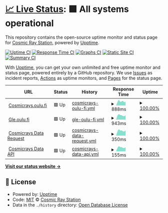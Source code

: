 # [📈 Live Status](https://Cosmic-Ray-Station.github.io/upptime): <!--live status--> **🟩 All systems operational**

This repository contains the open-source uptime monitor and status page for [Cosmic Ray Station](https://cosmicrays.oulu.fi/), powered by [Upptime](https://github.com/upptime/upptime).

[![Uptime CI](https://github.com/Cosmic-Ray-Station/upptime/workflows/Uptime%20CI/badge.svg)](https://github.com/Cosmic-Ray-Station/upptime/actions?query=workflow%3A%22Uptime+CI%22)
[![Response Time CI](https://github.com/Cosmic-Ray-Station/upptime/workflows/Response%20Time%20CI/badge.svg)](https://github.com/Cosmic-Ray-Station/upptime/actions?query=workflow%3A%22Response+Time+CI%22)
[![Graphs CI](https://github.com/Cosmic-Ray-Station/upptime/workflows/Graphs%20CI/badge.svg)](https://github.com/Cosmic-Ray-Station/upptime/actions?query=workflow%3A%22Graphs+CI%22)
[![Static Site CI](https://github.com/Cosmic-Ray-Station/upptime/workflows/Static%20Site%20CI/badge.svg)](https://github.com/Cosmic-Ray-Station/upptime/actions?query=workflow%3A%22Static+Site+CI%22)
[![Summary CI](https://github.com/Cosmic-Ray-Station/upptime/workflows/Summary%20CI/badge.svg)](https://github.com/Cosmic-Ray-Station/upptime/actions?query=workflow%3A%22Summary+CI%22)

With [Upptime](https://upptime.js.org), you can get your own unlimited and free uptime monitor and status page, powered entirely by a GitHub repository. We use [Issues](https://github.com/Cosmic-Ray-Station/upptime/issues) as incident reports, [Actions](https://github.com/Cosmic-Ray-Station/upptime/actions) as uptime monitors, and [Pages](https://Cosmic-Ray-Station.github.io/upptime) for the status page.

<!--start: status pages-->
<!-- This summary is generated by Upptime (https://github.com/upptime/upptime) -->
<!-- Do not edit this manually, your changes will be overwritten -->
<!-- prettier-ignore -->
| URL | Status | History | Response Time | Uptime |
| --- | ------ | ------- | ------------- | ------ |
| <img alt="" src="https://favicons.githubusercontent.com/cosmicrays.oulu.fi" height="13"> [Cosmicrays.oulu.fi](https://cosmicrays.oulu.fi) | 🟩 Up | [cosmicrays-oulu-fi.yml](https://github.com/Cosmic-Ray-Station/upptime/commits/HEAD/history/cosmicrays-oulu-fi.yml) | <details><summary><img alt="Response time graph" src="./graphs/cosmicrays-oulu-fi/response-time-week.png" height="20"> 888ms</summary><br><a href="https://Cosmic-Ray-Station.github.io/upptime/history/cosmicrays-oulu-fi"><img alt="Response time 858" src="https://img.shields.io/endpoint?url=https%3A%2F%2Fraw.githubusercontent.com%2FCosmic-Ray-Station%2Fupptime%2FHEAD%2Fapi%2Fcosmicrays-oulu-fi%2Fresponse-time.json"></a><br><a href="https://Cosmic-Ray-Station.github.io/upptime/history/cosmicrays-oulu-fi"><img alt="24-hour response time 833" src="https://img.shields.io/endpoint?url=https%3A%2F%2Fraw.githubusercontent.com%2FCosmic-Ray-Station%2Fupptime%2FHEAD%2Fapi%2Fcosmicrays-oulu-fi%2Fresponse-time-day.json"></a><br><a href="https://Cosmic-Ray-Station.github.io/upptime/history/cosmicrays-oulu-fi"><img alt="7-day response time 888" src="https://img.shields.io/endpoint?url=https%3A%2F%2Fraw.githubusercontent.com%2FCosmic-Ray-Station%2Fupptime%2FHEAD%2Fapi%2Fcosmicrays-oulu-fi%2Fresponse-time-week.json"></a><br><a href="https://Cosmic-Ray-Station.github.io/upptime/history/cosmicrays-oulu-fi"><img alt="30-day response time 909" src="https://img.shields.io/endpoint?url=https%3A%2F%2Fraw.githubusercontent.com%2FCosmic-Ray-Station%2Fupptime%2FHEAD%2Fapi%2Fcosmicrays-oulu-fi%2Fresponse-time-month.json"></a><br><a href="https://Cosmic-Ray-Station.github.io/upptime/history/cosmicrays-oulu-fi"><img alt="1-year response time 858" src="https://img.shields.io/endpoint?url=https%3A%2F%2Fraw.githubusercontent.com%2FCosmic-Ray-Station%2Fupptime%2FHEAD%2Fapi%2Fcosmicrays-oulu-fi%2Fresponse-time-year.json"></a></details> | <details><summary><a href="https://Cosmic-Ray-Station.github.io/upptime/history/cosmicrays-oulu-fi">100.00%</a></summary><a href="https://Cosmic-Ray-Station.github.io/upptime/history/cosmicrays-oulu-fi"><img alt="All-time uptime 99.96%" src="https://img.shields.io/endpoint?url=https%3A%2F%2Fraw.githubusercontent.com%2FCosmic-Ray-Station%2Fupptime%2FHEAD%2Fapi%2Fcosmicrays-oulu-fi%2Fuptime.json"></a><br><a href="https://Cosmic-Ray-Station.github.io/upptime/history/cosmicrays-oulu-fi"><img alt="24-hour uptime 100.00%" src="https://img.shields.io/endpoint?url=https%3A%2F%2Fraw.githubusercontent.com%2FCosmic-Ray-Station%2Fupptime%2FHEAD%2Fapi%2Fcosmicrays-oulu-fi%2Fuptime-day.json"></a><br><a href="https://Cosmic-Ray-Station.github.io/upptime/history/cosmicrays-oulu-fi"><img alt="7-day uptime 100.00%" src="https://img.shields.io/endpoint?url=https%3A%2F%2Fraw.githubusercontent.com%2FCosmic-Ray-Station%2Fupptime%2FHEAD%2Fapi%2Fcosmicrays-oulu-fi%2Fuptime-week.json"></a><br><a href="https://Cosmic-Ray-Station.github.io/upptime/history/cosmicrays-oulu-fi"><img alt="30-day uptime 99.88%" src="https://img.shields.io/endpoint?url=https%3A%2F%2Fraw.githubusercontent.com%2FCosmic-Ray-Station%2Fupptime%2FHEAD%2Fapi%2Fcosmicrays-oulu-fi%2Fuptime-month.json"></a><br><a href="https://Cosmic-Ray-Station.github.io/upptime/history/cosmicrays-oulu-fi"><img alt="1-year uptime 99.96%" src="https://img.shields.io/endpoint?url=https%3A%2F%2Fraw.githubusercontent.com%2FCosmic-Ray-Station%2Fupptime%2FHEAD%2Fapi%2Fcosmicrays-oulu-fi%2Fuptime-year.json"></a></details>
| <img alt="" src="https://favicons.githubusercontent.com/gle.oulu.fi" height="13"> [Gle.oulu.fi](https://gle.oulu.fi) | 🟩 Up | [gle-oulu-fi.yml](https://github.com/Cosmic-Ray-Station/upptime/commits/HEAD/history/gle-oulu-fi.yml) | <details><summary><img alt="Response time graph" src="./graphs/gle-oulu-fi/response-time-week.png" height="20"> 943ms</summary><br><a href="https://Cosmic-Ray-Station.github.io/upptime/history/gle-oulu-fi"><img alt="Response time 987" src="https://img.shields.io/endpoint?url=https%3A%2F%2Fraw.githubusercontent.com%2FCosmic-Ray-Station%2Fupptime%2FHEAD%2Fapi%2Fgle-oulu-fi%2Fresponse-time.json"></a><br><a href="https://Cosmic-Ray-Station.github.io/upptime/history/gle-oulu-fi"><img alt="24-hour response time 969" src="https://img.shields.io/endpoint?url=https%3A%2F%2Fraw.githubusercontent.com%2FCosmic-Ray-Station%2Fupptime%2FHEAD%2Fapi%2Fgle-oulu-fi%2Fresponse-time-day.json"></a><br><a href="https://Cosmic-Ray-Station.github.io/upptime/history/gle-oulu-fi"><img alt="7-day response time 943" src="https://img.shields.io/endpoint?url=https%3A%2F%2Fraw.githubusercontent.com%2FCosmic-Ray-Station%2Fupptime%2FHEAD%2Fapi%2Fgle-oulu-fi%2Fresponse-time-week.json"></a><br><a href="https://Cosmic-Ray-Station.github.io/upptime/history/gle-oulu-fi"><img alt="30-day response time 1010" src="https://img.shields.io/endpoint?url=https%3A%2F%2Fraw.githubusercontent.com%2FCosmic-Ray-Station%2Fupptime%2FHEAD%2Fapi%2Fgle-oulu-fi%2Fresponse-time-month.json"></a><br><a href="https://Cosmic-Ray-Station.github.io/upptime/history/gle-oulu-fi"><img alt="1-year response time 987" src="https://img.shields.io/endpoint?url=https%3A%2F%2Fraw.githubusercontent.com%2FCosmic-Ray-Station%2Fupptime%2FHEAD%2Fapi%2Fgle-oulu-fi%2Fresponse-time-year.json"></a></details> | <details><summary><a href="https://Cosmic-Ray-Station.github.io/upptime/history/gle-oulu-fi">100.00%</a></summary><a href="https://Cosmic-Ray-Station.github.io/upptime/history/gle-oulu-fi"><img alt="All-time uptime 99.96%" src="https://img.shields.io/endpoint?url=https%3A%2F%2Fraw.githubusercontent.com%2FCosmic-Ray-Station%2Fupptime%2FHEAD%2Fapi%2Fgle-oulu-fi%2Fuptime.json"></a><br><a href="https://Cosmic-Ray-Station.github.io/upptime/history/gle-oulu-fi"><img alt="24-hour uptime 100.00%" src="https://img.shields.io/endpoint?url=https%3A%2F%2Fraw.githubusercontent.com%2FCosmic-Ray-Station%2Fupptime%2FHEAD%2Fapi%2Fgle-oulu-fi%2Fuptime-day.json"></a><br><a href="https://Cosmic-Ray-Station.github.io/upptime/history/gle-oulu-fi"><img alt="7-day uptime 100.00%" src="https://img.shields.io/endpoint?url=https%3A%2F%2Fraw.githubusercontent.com%2FCosmic-Ray-Station%2Fupptime%2FHEAD%2Fapi%2Fgle-oulu-fi%2Fuptime-week.json"></a><br><a href="https://Cosmic-Ray-Station.github.io/upptime/history/gle-oulu-fi"><img alt="30-day uptime 99.88%" src="https://img.shields.io/endpoint?url=https%3A%2F%2Fraw.githubusercontent.com%2FCosmic-Ray-Station%2Fupptime%2FHEAD%2Fapi%2Fgle-oulu-fi%2Fuptime-month.json"></a><br><a href="https://Cosmic-Ray-Station.github.io/upptime/history/gle-oulu-fi"><img alt="1-year uptime 99.96%" src="https://img.shields.io/endpoint?url=https%3A%2F%2Fraw.githubusercontent.com%2FCosmic-Ray-Station%2Fupptime%2FHEAD%2Fapi%2Fgle-oulu-fi%2Fuptime-year.json"></a></details>
| <img alt="" src="https://favicons.githubusercontent.com/cosmicrays.oulu.fi" height="13"> [Cosmicrays Data Request](https://cosmicrays.oulu.fi/webform/onlinequery.cgi?station=DOMC&startday=17&startmonth=02&startyear=2022&starttime=00%3A00&endday=17&endmonth=07&endyear=2022&endtime=00%3A00&resolution=Automatic+choice&outputmode=default) | 🟩 Up | [cosmicrays-data-request.yml](https://github.com/Cosmic-Ray-Station/upptime/commits/HEAD/history/cosmicrays-data-request.yml) | <details><summary><img alt="Response time graph" src="./graphs/cosmicrays-data-request/response-time-week.png" height="20"> 350ms</summary><br><a href="https://Cosmic-Ray-Station.github.io/upptime/history/cosmicrays-data-request"><img alt="Response time 375" src="https://img.shields.io/endpoint?url=https%3A%2F%2Fraw.githubusercontent.com%2FCosmic-Ray-Station%2Fupptime%2FHEAD%2Fapi%2Fcosmicrays-data-request%2Fresponse-time.json"></a><br><a href="https://Cosmic-Ray-Station.github.io/upptime/history/cosmicrays-data-request"><img alt="24-hour response time 366" src="https://img.shields.io/endpoint?url=https%3A%2F%2Fraw.githubusercontent.com%2FCosmic-Ray-Station%2Fupptime%2FHEAD%2Fapi%2Fcosmicrays-data-request%2Fresponse-time-day.json"></a><br><a href="https://Cosmic-Ray-Station.github.io/upptime/history/cosmicrays-data-request"><img alt="7-day response time 350" src="https://img.shields.io/endpoint?url=https%3A%2F%2Fraw.githubusercontent.com%2FCosmic-Ray-Station%2Fupptime%2FHEAD%2Fapi%2Fcosmicrays-data-request%2Fresponse-time-week.json"></a><br><a href="https://Cosmic-Ray-Station.github.io/upptime/history/cosmicrays-data-request"><img alt="30-day response time 382" src="https://img.shields.io/endpoint?url=https%3A%2F%2Fraw.githubusercontent.com%2FCosmic-Ray-Station%2Fupptime%2FHEAD%2Fapi%2Fcosmicrays-data-request%2Fresponse-time-month.json"></a><br><a href="https://Cosmic-Ray-Station.github.io/upptime/history/cosmicrays-data-request"><img alt="1-year response time 375" src="https://img.shields.io/endpoint?url=https%3A%2F%2Fraw.githubusercontent.com%2FCosmic-Ray-Station%2Fupptime%2FHEAD%2Fapi%2Fcosmicrays-data-request%2Fresponse-time-year.json"></a></details> | <details><summary><a href="https://Cosmic-Ray-Station.github.io/upptime/history/cosmicrays-data-request">100.00%</a></summary><a href="https://Cosmic-Ray-Station.github.io/upptime/history/cosmicrays-data-request"><img alt="All-time uptime 99.96%" src="https://img.shields.io/endpoint?url=https%3A%2F%2Fraw.githubusercontent.com%2FCosmic-Ray-Station%2Fupptime%2FHEAD%2Fapi%2Fcosmicrays-data-request%2Fuptime.json"></a><br><a href="https://Cosmic-Ray-Station.github.io/upptime/history/cosmicrays-data-request"><img alt="24-hour uptime 100.00%" src="https://img.shields.io/endpoint?url=https%3A%2F%2Fraw.githubusercontent.com%2FCosmic-Ray-Station%2Fupptime%2FHEAD%2Fapi%2Fcosmicrays-data-request%2Fuptime-day.json"></a><br><a href="https://Cosmic-Ray-Station.github.io/upptime/history/cosmicrays-data-request"><img alt="7-day uptime 100.00%" src="https://img.shields.io/endpoint?url=https%3A%2F%2Fraw.githubusercontent.com%2FCosmic-Ray-Station%2Fupptime%2FHEAD%2Fapi%2Fcosmicrays-data-request%2Fuptime-week.json"></a><br><a href="https://Cosmic-Ray-Station.github.io/upptime/history/cosmicrays-data-request"><img alt="30-day uptime 99.91%" src="https://img.shields.io/endpoint?url=https%3A%2F%2Fraw.githubusercontent.com%2FCosmic-Ray-Station%2Fupptime%2FHEAD%2Fapi%2Fcosmicrays-data-request%2Fuptime-month.json"></a><br><a href="https://Cosmic-Ray-Station.github.io/upptime/history/cosmicrays-data-request"><img alt="1-year uptime 99.96%" src="https://img.shields.io/endpoint?url=https%3A%2F%2Fraw.githubusercontent.com%2FCosmic-Ray-Station%2Fupptime%2FHEAD%2Fapi%2Fcosmicrays-data-request%2Fuptime-year.json"></a></details>
| <img alt="" src="https://favicons.githubusercontent.com/cosmicrays.oulu.fi" height="13"> [Cosmicrays Data API](https://cosmicrays.oulu.fi/api/nmdata) | 🟩 Up | [cosmicrays-data-api.yml](https://github.com/Cosmic-Ray-Station/upptime/commits/HEAD/history/cosmicrays-data-api.yml) | <details><summary><img alt="Response time graph" src="./graphs/cosmicrays-data-api/response-time-week.png" height="20"> 155ms</summary><br><a href="https://Cosmic-Ray-Station.github.io/upptime/history/cosmicrays-data-api"><img alt="Response time 162" src="https://img.shields.io/endpoint?url=https%3A%2F%2Fraw.githubusercontent.com%2FCosmic-Ray-Station%2Fupptime%2FHEAD%2Fapi%2Fcosmicrays-data-api%2Fresponse-time.json"></a><br><a href="https://Cosmic-Ray-Station.github.io/upptime/history/cosmicrays-data-api"><img alt="24-hour response time 162" src="https://img.shields.io/endpoint?url=https%3A%2F%2Fraw.githubusercontent.com%2FCosmic-Ray-Station%2Fupptime%2FHEAD%2Fapi%2Fcosmicrays-data-api%2Fresponse-time-day.json"></a><br><a href="https://Cosmic-Ray-Station.github.io/upptime/history/cosmicrays-data-api"><img alt="7-day response time 155" src="https://img.shields.io/endpoint?url=https%3A%2F%2Fraw.githubusercontent.com%2FCosmic-Ray-Station%2Fupptime%2FHEAD%2Fapi%2Fcosmicrays-data-api%2Fresponse-time-week.json"></a><br><a href="https://Cosmic-Ray-Station.github.io/upptime/history/cosmicrays-data-api"><img alt="30-day response time 170" src="https://img.shields.io/endpoint?url=https%3A%2F%2Fraw.githubusercontent.com%2FCosmic-Ray-Station%2Fupptime%2FHEAD%2Fapi%2Fcosmicrays-data-api%2Fresponse-time-month.json"></a><br><a href="https://Cosmic-Ray-Station.github.io/upptime/history/cosmicrays-data-api"><img alt="1-year response time 162" src="https://img.shields.io/endpoint?url=https%3A%2F%2Fraw.githubusercontent.com%2FCosmic-Ray-Station%2Fupptime%2FHEAD%2Fapi%2Fcosmicrays-data-api%2Fresponse-time-year.json"></a></details> | <details><summary><a href="https://Cosmic-Ray-Station.github.io/upptime/history/cosmicrays-data-api">100.00%</a></summary><a href="https://Cosmic-Ray-Station.github.io/upptime/history/cosmicrays-data-api"><img alt="All-time uptime 99.95%" src="https://img.shields.io/endpoint?url=https%3A%2F%2Fraw.githubusercontent.com%2FCosmic-Ray-Station%2Fupptime%2FHEAD%2Fapi%2Fcosmicrays-data-api%2Fuptime.json"></a><br><a href="https://Cosmic-Ray-Station.github.io/upptime/history/cosmicrays-data-api"><img alt="24-hour uptime 100.00%" src="https://img.shields.io/endpoint?url=https%3A%2F%2Fraw.githubusercontent.com%2FCosmic-Ray-Station%2Fupptime%2FHEAD%2Fapi%2Fcosmicrays-data-api%2Fuptime-day.json"></a><br><a href="https://Cosmic-Ray-Station.github.io/upptime/history/cosmicrays-data-api"><img alt="7-day uptime 100.00%" src="https://img.shields.io/endpoint?url=https%3A%2F%2Fraw.githubusercontent.com%2FCosmic-Ray-Station%2Fupptime%2FHEAD%2Fapi%2Fcosmicrays-data-api%2Fuptime-week.json"></a><br><a href="https://Cosmic-Ray-Station.github.io/upptime/history/cosmicrays-data-api"><img alt="30-day uptime 99.92%" src="https://img.shields.io/endpoint?url=https%3A%2F%2Fraw.githubusercontent.com%2FCosmic-Ray-Station%2Fupptime%2FHEAD%2Fapi%2Fcosmicrays-data-api%2Fuptime-month.json"></a><br><a href="https://Cosmic-Ray-Station.github.io/upptime/history/cosmicrays-data-api"><img alt="1-year uptime 99.95%" src="https://img.shields.io/endpoint?url=https%3A%2F%2Fraw.githubusercontent.com%2FCosmic-Ray-Station%2Fupptime%2FHEAD%2Fapi%2Fcosmicrays-data-api%2Fuptime-year.json"></a></details>

<!--end: status pages-->

[**Visit our status website →**](https://Cosmic-Ray-Station.github.io/upptime)

## 📄 License

- Powered by: [Upptime](https://github.com/upptime/upptime)
- Code: [MIT](./LICENSE) © [Cosmic Ray Station](https://cosmicrays.oulu.fi/)
- Data in the `./history` directory: [Open Database License](https://opendatacommons.org/licenses/odbl/1-0/)
